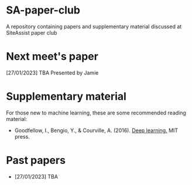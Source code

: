 # SA-paper-club
A repository containing papers and supplementary material discussed at SiteAssist paper club

# Next meet's paper
[27/01/2023] TBA Presented by Jamie 

# Supplementary material 
For those new to machine learning, these are some recommended reading material:

- Goodfellow, I., Bengio, Y., & Courville, A. (2016). [Deep learning.](http://www.deeplearningbook.org/) MIT press.

# Past papers
- [27/01/2023] TBA
